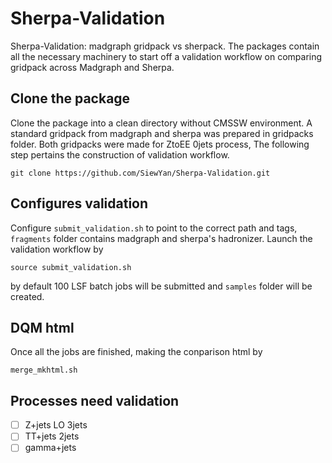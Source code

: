 # Sherpa-Validation
Sherpa-Validation: madgraph gridpack vs sherpack. The packages contain all the necessary machinery to start off a validation workflow on comparing gridpack across Madgraph and Sherpa.

## Clone the package

   Clone the package into a clean directory without CMSSW environment. A standard gridpack from madgraph and sherpa was prepared in gridpacks folder. Both gridpacks were made for ZtoEE 0jets process, The following step pertains the construction of validation workflow.

   ```
   git clone https://github.com/SiewYan/Sherpa-Validation.git
   ```
## Configures validation
   
   Configure ```submit_validation.sh``` to point to the correct path and tags, ```fragments``` folder contains madgraph and sherpa's hadronizer. Launch the validation workflow by

   ```
   source submit_validation.sh
   ```

   by default 100 LSF batch jobs will be submitted and ```samples``` folder will be created.

## DQM html

   Once all the jobs are finished, making the conparison html by

   ```
   merge_mkhtml.sh
   ```

## Processes need validation

   - [ ] Z+jets LO 3jets
   - [ ] TT+jets 2jets
   - [ ] gamma+jets
